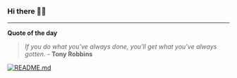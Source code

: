 ### Hi there 👋🏻


---

**Quote of the day**

> *If you do what you've always done, you'll get what you've always gotten.* - **Tony Robbins** 

[![README.md](https://github.com/marcolovazzano/marcolovazzano/actions/workflows/readme.yml/badge.svg?branch=main)](https://github.com/marcolovazzano/marcolovazzano/actions/workflows/readme.yml)
